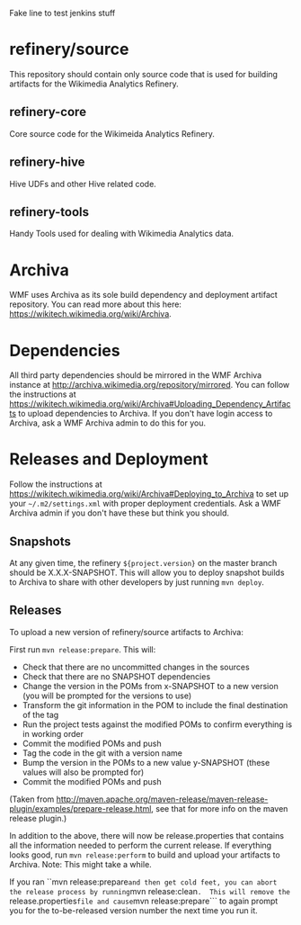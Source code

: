 Fake line to test jenkins stuff

# refinery/source
This repository should contain only source code that is used for building
artifacts for the Wikimedia Analytics Refinery.

## refinery-core
Core source code for the Wikimeida Analytics Refinery.

## refinery-hive
Hive UDFs and other Hive related code.

## refinery-tools
Handy Tools used for dealing with Wikimedia Analytics data.

# Archiva
WMF uses Archiva as its sole build dependency and deployment artifact repository.
You can read more about this here: https://wikitech.wikimedia.org/wiki/Archiva.

# Dependencies
All third party dependencies should be mirrored in the WMF Archiva instance at
http://archiva.wikimedia.org/repository/mirrored.  You can follow the instructions
at https://wikitech.wikimedia.org/wiki/Archiva#Uploading_Dependency_Artifacts to
upload dependencies to Archiva.  If you don't have login access to Archiva, ask a
WMF Archiva admin to do this for you.

# Releases and Deployment
Follow the instructions at https://wikitech.wikimedia.org/wiki/Archiva#Deploying_to_Archiva
to set up your ```~/.m2/settings.xml``` with proper deployment credentials.  Ask a WMF Archiva
admin if you don't have these but think you should.

## Snapshots
At any given time, the refinery ```${project.version}``` on the master branch should
be X.X.X-SNAPSHOT.  This will allow you to deploy snapshot builds to Archiva to share with other
developers by just running ```mvn deploy```.

## Releases
To upload a new version of refinery/source artifacts to Archiva:

First run ```mvn release:prepare```.  This will:
- Check that there are no uncommitted changes in the sources
- Check that there are no SNAPSHOT dependencies
- Change the version in the POMs from x-SNAPSHOT to a new version (you will be prompted for the versions to use)
- Transform the git information in the POM to include the final destination of the tag
- Run the project tests against the modified POMs to confirm everything is in working order
- Commit the modified POMs and push
- Tag the code in the git with a version name
- Bump the version in the POMs to a new value y-SNAPSHOT (these values will also be prompted for)
- Commit the modified POMs and push

(Taken from http://maven.apache.org/maven-release/maven-release-plugin/examples/prepare-release.html,
see that for more info on the maven release plugin.)

In addition to the above, there will now be release.properties that contains all the information
needed to perform the current release.  If everything looks good, run ```mvn release:perform```
to build and upload your artifacts to Archiva.  Note: This might take a while.

If you ran ``mvn release:prepare``` and then get cold feet, you can abort the release process by running
```mvn release:clean```.  This will remove the ```release.properties``` file and cause
```mvn release:prepare``` to again prompt you for the to-be-released version number the
next time you run it.
